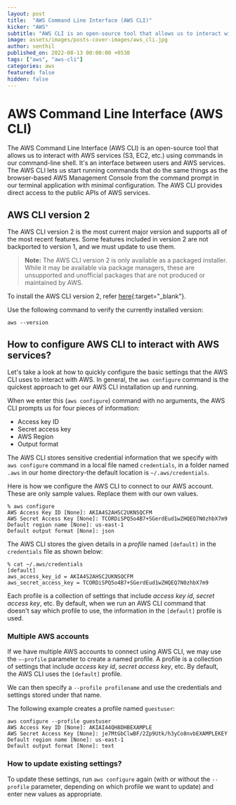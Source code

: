 ```yaml
---
layout: post
title:  "AWS Command Line Interface (AWS CLI)"
kicker: "AWS"
subtitle: "AWS CLI is an open-source tool that allows us to interact with AWS services using command-line shell commands."
image: assets/images/posts-cover-images/aws_cli.jpg
author: senthil
published_on: 2022-08-13 00:00:00 +0530
tags: ["aws", "aws-cli"]
categories: aws
featured: false
hidden: false
---
```


# AWS Command Line Interface (AWS CLI)

The AWS Command Line Interface (AWS CLI) is an open-source tool that allows us to interact with AWS services (S3, EC2, etc.) using commands in our command-line shell. It's an interface between users and AWS services. The AWS CLI lets us start running commands that do the same things as the browser-based AWS Management Console from the command prompt in our terminal application with minimal configuration. The AWS CLI provides direct access to the public APIs of AWS services.

## AWS CLI version 2

The AWS CLI version 2 is the most current major version and supports all of the most recent features. Some features included in version 2 are not backported to version 1, and we must update to use them.

> **Note:** The AWS CLI version 2 is only available as a packaged installer. While it may be available via package managers, these are unsupported and unofficial packages that are not produced or maintained by AWS.

To install the AWS CLI version 2, refer [here](https://docs.aws.amazon.com/cli/latest/userguide/getting-started-install.html){:target="_blank"}.

Use the following command to verify the currently installed version:

```shell
aws --version
```

## How to configure AWS CLI to interact with AWS services?

Let's take a look at how to quickly configure the basic settings that the AWS CLI uses to interact with AWS. In general, the `aws configure` command is the quickest approach to get our AWS CLI installation up and running.

When we enter this (`aws configure`) command with no arguments, the AWS CLI prompts us for four pieces of information:

- Access key ID
- Secret access key
- AWS Region
- Output format

The AWS CLI stores sensitive credential information that we specify with `aws configure` command in a local file named `credentials`, in a folder named `.aws` in our home directory-the default location is `~/.aws/credentials`. 

Here is how we configure the AWS CLI to connect to our AWS account. These are only sample values. Replace them with our own values.

```shell
% aws configure
AWS Access Key ID [None]: AKIA4S2AHSC2UKNSQCFM
AWS Secret Access Key [None]: TCORDiSPQ5o4B7+SGerdEud1wZHQEQ7N0zhbX7m9
Default region name [None]: us-east-1
Default output format [None]: json
```

The AWS CLI stores the given details in a *profile* named `[default]` in the `credentials` file as shown below: 

```shell
% cat ~/.aws/credentials
[default]
aws_access_key_id = AKIA4S2AHSC2UKNSQCFM
aws_secret_access_key = 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
```

Each profile is a collection of settings that include *access key id*, *secret access key*, etc. By default, when we run an AWS CLI command that doesn't say which profile to use, the information in the `[default]` profile is used.


### Multiple AWS accounts

If we have multiple AWS accounts to connect using AWS CLI, we may use the `—-profile` parameter to create a named profile. A profile is a collection of settings that include *access key id*, *secret access key*, etc. By default, the AWS CLI uses the `[default]` profile.

We can then specify a `--profile profilename` and use the credentials and settings stored under that name.

The following example creates a profile named `guestuser`:

```shell
aws configure --profile guestuser
AWS Access Key ID [None]: AKIAI44QH8DHBEXAMPLE
AWS Secret Access Key [None]: je7MtGbClwBF/2Zp9Utk/h3yCo8nvbEXAMPLEKEY
Default region name [None]: us-east-1
Default output format [None]: text
```

### How to update existing settings?

To update these settings, run `aws configure` again (with or without the `--profile` parameter, depending on which profile we want to update) and enter new values as appropriate.

